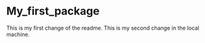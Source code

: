 # My_first_package
This is my first change of the readme.
This is my second change in the local machine.

